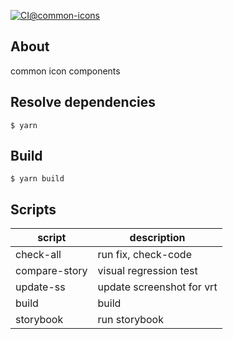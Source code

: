 [![CI@common-icons](https://github.com/akky-xxxx/project-my-homepage/actions/workflows/main-ci-common-icons.yml/badge.svg)](https://github.com/akky-xxxx/project-my-homepage/actions/workflows/main-ci-common-icons.yml)

## About
common icon components

## Resolve dependencies
```shell
$ yarn
```

## Build
```shell
$ yarn build
```

## Scripts
| script        | description               |
|---------------|---------------------------|
| check-all     | run fix, check-code       |
| compare-story | visual regression test    |
| update-ss     | update screenshot for vrt |
| build         | build                     |
| storybook     | run storybook             |
